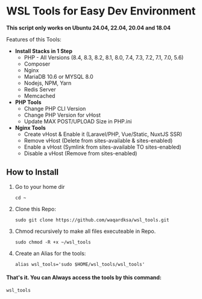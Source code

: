 # WSL Tools for Easy Dev Environment

**This script only works on Ubuntu 24.04, 22.04, 20.04 and 18.04**

Features of this Tools:

* **Install Stacks in 1 Step**
    * PHP - All Versions (8.4, 8.3, 8.2, 8.1, 8.0, 7.4, 7.3, 7.2, 7.1, 7.0, 5.6)
    * Composer
    * Nginx
    * MariaDB 10.6 or MYSQL 8.0
    * Nodejs, NPM, Yarn
    * Redis Server
    * Memcached
* **PHP Tools**
    * Change PHP CLI Version
    * Change PHP Version for vHost
    * Update MAX POST/UPLOAD Size in PHP.ini
* **Nginx Tools**
    * Create vHost & Enable it (Laravel/PHP, Vue/Static, NuxtJS SSR)
    * Remove vHost (Delete from sites-available & sites-enabled)
    * Enable a vHost (Symlink from sites-available TO sites-enabled)
    * Disable a vHost (Remove from sites-enabled)

## How to Install

1. Go to your home dir

    `cd ~`

2. Clone this Repo:

    `sudo git clone https://github.com/waqardksa/wsl_tools.git`

3. Chmod recursively to make all files executeable in Repo.

    `sudo chmod -R +x ~/wsl_tools`

4. Create an Alias for the tools:

    `alias wsl_tools='sudo $HOME/wsl_tools/wsl_tools'`

#### That's it. You can Always access the tools by this command:

`wsl_tools`

